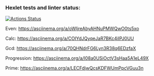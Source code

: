 ### Hexlet tests and linter status:
[![Actions Status](https://github.com/Morner01/frontend-project-44/actions/workflows/hexlet-check.yml/badge.svg)](https://github.com/Morner01/frontend-project-44/actions)

Even:
https://asciinema.org/a/oWljreAbyAHNuPMWQwO0ts5xo

Calc:
https://asciinema.org/a/COIYdJQyqeJaR7BKc4iIPJ0UU

Gcd:
https://asciinema.org/a/70QHNdrFG6Lyn3R38q6EDzfaX

Progression:
https://asciinema.org/a/l08a0USiOctV3sHaa5A1eL49X

Prime:
https://asciinema.org/a/LECFdjwQcsKDFWUmPpcVGuu3n